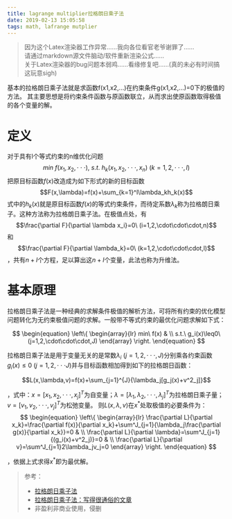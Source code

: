 ```yaml
---
title: lagrange multiplier拉格朗日乘子法
date: 2019-02-13 15:05:58
tags: math, lafrange mutplier
---
```

> 因为这个Latex渲染器工作异常……我向各位看官老爷谢罪了……\
> 请通过markdown源文件脑动/软件重新渲染公式……\
> 关于Latex渲染器的bug问题本弱鸡……看缘修复吧……(真的未必有时间搞这玩意sigh)
>
基本的拉格朗日乘子法就是求函数f(x1,x2,...)在约束条件g(x1,x2,...)=0下的极值的方法。
其主要思想是将约束条件函数与原函数联立，从而求出使原函数取得极值的各个变量的解。

# 定义
对于具有l个等式约束的n维优化问题
$$min\ f(x_1,x_2,\cdot \cdot \cdot),\ s.t. \  h_k(x_1,x_2,\cdot\cdot\cdot,x_n)\ (k=1,2,\cdot\cdot\cdot,l)$$
把原目标函数$f(x)$改造成为如下形式的新的目标函数
$$F(x,\lambda)=f(x)+\sum_{k=1}^l\lambda_kh_k(x)$$
式中的$h_k(x)$就是原目标函数$f(x)$的等式约束条件，而待定系数$\lambda_k$称为拉格朗日乘子。这种方法称为拉格朗日乘子法。在极值点处，有
$$\frac{\partial F}{\partial \lambda x_i}=0\  (i=1,2,\cdot\cdot\cdot,n)$$
和
$$\frac{\partial F}{\partial \lambda_k}=0\ (k=1,2,\cdot\cdot\cdot,l)$$
，共有$n+l$个方程，足以算出这$n+l$个变量，此法也称为升维法。
# 基本原理
拉格朗日乘子法是一种经典的求解条件极值的解析方法，可将所有约束的优化模型问题转化为无约束极值问题的求解。一般带不等式约束的最优化问题求解如下式：

$$
\begin{equation}
\left\{
	\begin{array}{lr}
	min\  f(x) & \\
	s.t.\  g_i(x)\leq0\  (j=1,2,\cdot\cdot\cdot,J)
	\end{array}
\right.
\end{equation}
$$

拉格朗日乘子法是用于变量无关的是常数$\lambda_i\  (j=1,2,\cdot\cdot\cdot,J)$分别乘各约束函数$g_i(x)\leq0\ (j=1,2,\cdot\cdot\cdot J)$并与目标函数相加得到如下的拉格朗日函数：

$$L(x,\lambda,v)=f(x)+\sum_{j=1}^{J}{\lambda_j[g_j(x)+v^2_j]}$$

，式中：$x=[x_1,x_2,\cdot\cdot\cdot,x_j]^T$为自变量；$\lambda=[\lambda_1,\lambda_2,\cdot\cdot\cdot,\lambda_j]^T$为拉格朗日乘子量；$v=[v_1,v_2,\cdot\cdot\cdot,v_j]^T$为松弛变量。
则$L(x,\lambda ,v)$在$x^*​$处取极值的必要条件为：
$$
\begin{equation}
\left\{
	\begin{array}{lr}
	\frac{\partial L}{\partial x_k}=\frac{\partial f(x)}{\partial x_k}+\sum^J_{j=1}{\lambda_j\frac{\partial g(x)}{\partial x_k}}=0 & \\
	\frac{\partial L}{\partial \lambda}=\sum^J_{j=1}{(g_i(x)+v^2_j)}=0 & \\
	\frac{\partial L}{\partial v}=\sum^J_{j=1}2\lambda_jv_j=0
	\end{array}
\right.
\end{equation}
$$

，依据上式求得$x^*$即为最优解。

>   参考：
>
>   *   [拉格朗日乘子法]( https://baike.baidu.com/item/%E6%8B%89%E6%A0%BC%E6%9C%97%E6%97%A5%E4%B9%98%E5%AD%90%E6%B3%95/1946079)
>   *   [拉格朗日乘子法：写得很通俗的文章](https://blog.csdn.net/ndzzl/article/details/79079561)
>   *   非盈利非商业使用，侵删